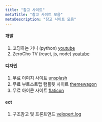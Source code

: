 ```yaml
---
title: "참고 사이트"
metaTitle: "참고 사이트 모음"
metaDescription: "참고 사이트 모음"
---
```

#### 개발
   1. 코딩하는 거니 (python) [youtube](https://www.youtube.com/channel/UCO7g158NWgLyn98z8v3zduA/featured)
   2. ZeroCho TV (react, js, node)  [youtube](https://www.youtube.com/channel/UCp-vBtwvBmDiGqjvLjChaJw)

#### 디자인
   1. 무료 이미지 사이트 [unsplash](https://unsplash.com/)
   2. 무료 부트스트랩 탬플릿 사이트 [themewagon](https://themewagon.com/theme_tag/free/)
   3. 무료 아이콘 사이트 [flaticon](https://www.flaticon.com/)

#### ect
   1. 구조참고 및 프론트앤드 [velopert.log](https://velopert.com/)